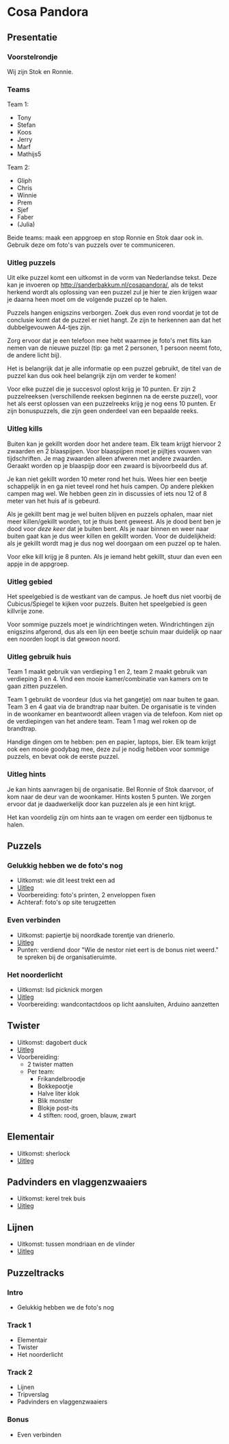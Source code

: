 # Cosa Pandora

## Presentatie
### Voorstelrondje
Wij zijn Stok en Ronnie.

### Teams
Team 1:
 * Tony
 * Stefan
 * Koos
 * Jerry
 * Marf
 * Mathijs5

Team 2:
 * Gliph
 * Chris
 * Winnie
 * Prem
 * Sjef
 * Faber
 * (Julia)

Beide teams: maak een appgroep en stop Ronnie en Stok daar ook in. Gebruik deze om foto's van puzzels over te communiceren.

### Uitleg puzzels
Uit elke puzzel komt een uitkomst in de vorm van Nederlandse tekst. Deze kan je invoeren op http://sanderbakkum.nl/cosapandora/, als de tekst herkend wordt als oplossing van een puzzel zul je hier te zien krijgen waar je daarna heen moet om de volgende puzzel op te halen.

Puzzels hangen enigszins verborgen. Zoek dus even rond voordat je tot de conclusie komt dat de puzzel er niet hangt. Ze zijn te herkennen aan dat het dubbelgevouwen A4-tjes zijn.

Zorg ervoor dat je een telefoon mee hebt waarmee je foto's met flits kan nemen van de nieuwe puzzel (tip: ga met 2 personen, 1 persoon neemt foto, de andere licht bij).

Het is belangrijk dat je alle informatie op een puzzel gebruikt, de titel van de puzzel kan dus ook heel belangrijk zijn om verder te komen!

Voor elke puzzel die je succesvol oplost krijg je 10 punten. Er zijn 2 puzzelreeksen (verschillende reeksen beginnen na de eerste puzzel), voor het als eerst oplossen van een puzzelreeks krijg je nog eens 10 punten. Er zijn bonuspuzzels, die zijn geen onderdeel van een bepaalde reeks.

### Uitleg kills
Buiten kan je gekillt worden door het andere team. Elk team krijgt hiervoor 2 zwaarden en 2 blaaspijpen. Voor blaaspijpen moet je pijltjes vouwen van tijdschriften. Je mag zwaarden alleen afweren met andere zwaarden. Geraakt worden op je blaaspijp door een zwaard is bijvoorbeeld dus af.

Je kan niet gekillt worden 10 meter rond het huis. Wees hier een beetje schappelijk in en ga niet teveel rond het huis campen. Op andere plekken campen mag wel. We hebben geen zin in discussies of iets nou 12 of 8 meter van het huis af is gebeurd.

Als je gekillt bent mag je wel buiten blijven en puzzels ophalen, maar niet meer killen/gekillt worden, tot je thuis bent geweest. Als je dood bent ben je dood voor *deze keer* dat je buiten bent. Als je naar binnen en weer naar buiten gaat kan je dus weer killen en gekillt worden. Voor de duidelijkheid: als je gekillt wordt mag je dus nog wel doorgaan om een puzzel op te halen.

Voor elke kill krijg je 8 punten. Als je iemand hebt gekillt, stuur dan even een appje in de appgroep.

### Uitleg gebied
Het speelgebied is de westkant van de campus. Je hoeft dus niet voorbij de Cubicus/Spiegel te kijken voor puzzels. Buiten het speelgebied is geen killvrije zone.

Voor sommige puzzels moet je windrichtingen weten. Windrichtingen zijn enigszins afgerond, dus als een lijn een beetje schuin maar duidelijk op naar een noorden loopt is dat gewoon noord.

### Uitleg gebruik huis
Team 1 maakt gebruik van verdieping 1 en 2, team 2 maakt gebruik van verdieping 3 en 4. Vind een mooie kamer/combinatie van kamers om te gaan zitten puzzelen.

Team 1 gebruikt de voordeur (dus via het gangetje) om naar buiten te gaan. Team 3 en 4 gaat via de brandtrap naar buiten. De organisatie is te vinden in de woonkamer en beantwoordt alleen vragen via de telefoon. Kom niet op de verdiepingen van het andere team. Team 1 mag wel roken op de brandtrap.

Handige dingen om te hebben: pen en papier, laptops, bier. Elk team krijgt ook een mooie goodybag mee, deze zul je nodig hebben voor sommige puzzels, en bevat ook de eerste puzzel.

### Uitleg hints
Je kan hints aanvragen bij de organisatie. Bel Ronnie of Stok daarvoor, of kom naar de deur van de woonkamer. Hints kosten 5 punten. We zorgen ervoor dat je daadwerkelijk door kan puzzelen als je een hint krijgt.

Het kan voordelig zijn om hints aan te vragen om eerder een tijdbonus te halen.




## Puzzels
### Gelukkig hebben we de foto's nog
 * Uitkomst: wie dit leest trekt een ad
 * [Uitleg](puzzels/fotoboek/uitleg.md)
 * Voorbereiding: foto's printen, 2 enveloppen fixen
 * Achteraf: foto's op site terugzetten

### Even verbinden
 * Uitkomst: papiertje bij noordkade torentje van drienerlo.
 * [Uitleg](puzzels/even-verbinden/uitleg.md)
 * Punten: verdiend door "Wie de nestor niet eert is de bonus niet weerd." te spreken bij de organisatieruimte.

### Het noorderlicht
 * Uitkomst: lsd picknick morgen
 * [Uitleg](puzzels/morse/uitleg.md)
 * Voorbereiding: wandcontactdoos op licht aansluiten, Arduino aanzetten

## Twister
 * Uitkomst: dagobert duck
 * [Uitleg](puzzels/twister/uitleg.md)
 * Voorbereiding:
   * 2 twister matten
   * Per team:
     * Frikandelbroodje
     * Bokkepootje
     * Halve liter klok
     * Blik monster
     * Blokje post-its
     * 4 stiften: rood, groen, blauw, zwart

## Elementair
 * Uitkomst: sherlock
 * [Uitleg](puzzels/elementair/uitleg.md)

## Padvinders en vlaggenzwaaiers
 * Uitkomst: kerel trek buis
 * [Uitleg](puzzels/vlaggen/uitleg.md)

## Lijnen
 * Uitkomst: tussen mondriaan en de vlinder
 * [Uitleg](puzzels/lijnen/uitleg.md)




## Puzzeltracks
### Intro
 * Gelukkig hebben we de foto's nog

### Track 1
 * Elementair
 * Twister
 * Het noorderlicht

### Track 2
 * Lijnen
 * Tripverslag
 * Padvinders en vlaggenzwaaiers

### Bonus 
 * Even verbinden
